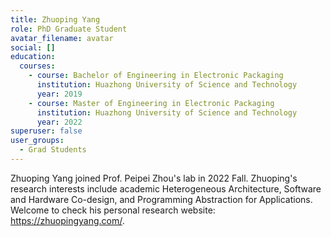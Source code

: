 ```yaml
---
title: Zhuoping Yang
role: PhD Graduate Student
avatar_filename: avatar
social: []
education:
  courses:
    - course: Bachelor of Engineering in Electronic Packaging
      institution: Huazhong University of Science and Technology
      year: 2019
    - course: Master of Engineering in Electronic Packaging
      institution: Huazhong University of Science and Technology
      year: 2022
superuser: false
user_groups:
  - Grad Students
---
```

Zhuoping Yang joined Prof. Peipei Zhou's lab in 2022 Fall. Zhuoping's research interests include academic Heterogeneous Architecture, Software and Hardware Co-design, and Programming Abstraction for Applications. Welcome to check his personal research website: https://zhuopingyang.com/.
